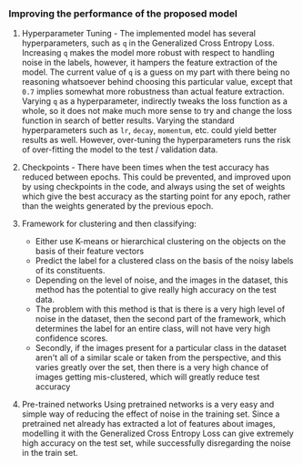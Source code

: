 ### Improving the performance of the proposed model

1. Hyperparameter Tuning - 
The implemented model has several hyperparameters, such as `q` in the Generalized Cross Entropy Loss. Increasing `q` makes the model more robust with respect to handling noise in the labels, however, it hampers the feature extraction of the model. The current value of `q` is a guess on my part with there being no reasoning whatsoever behind choosing this particular value, except that `0.7` implies somewhat more robustness than actual feature extraction. Varying `q` as a hyperparameter, indirectly tweaks the loss function as a whole, so it does not make much more sense to try and change the loss function in search of better results.
Varying the standard hyperparameters such as `lr`, `decay`, `momentum`, etc. could yield better results as well.
However, over-tuning the hyperparameters runs the risk of over-fitting the model to the test / validation data.

2. Checkpoints -
There have been times when the test accuracy has reduced between epochs. This could be prevented, and improved upon by using checkpoints in the code, and always using the set of weights which give the best accuracy as the starting point for any epoch, rather than the weights generated by the previous epoch.

3. Framework for clustering and then classifying:
    - Either use K-means or hierarchical clustering on the objects on the basis of their feature vectors
    - Predict the label for a clustered class on the basis of the noisy labels of its constituents.
    - Depending on the level of noise, and the images in the dataset, this method has the potential to give really high accuracy on the test data.
    - The problem with this method is that is there is a very high level of noise in the dataset, then the second part of the framework, which determines the label for an entire class, will not have very high confidence scores.
    - Secondly, if the images present for a particular class in the dataset aren't all of a similar scale or taken from the perspective, and this varies greatly over the set, then there is a very high chance of images getting mis-clustered, which will greatly reduce test accuracy

4. Pre-trained networks
    Using pretrained networks is a very easy and simple way of reducing the effect of noise in the training set. Since a pretrained net already has extracted a lot of features about images, modelling it with the Generalized Cross Entropy Loss can give extremely high accuracy on the test set, while successfully disregarding the noise in the train set.